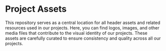 # Project Assets

This repository serves as a central location for all header assets and related resources used in our projects. Here, you can find logos, images, and other media files that contribute to the visual identity of our projects. These assets are carefully curated to ensure consistency and quality across all our projects.
